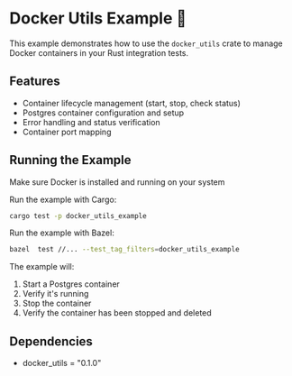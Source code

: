 # Docker Utils Example 🐳

This example demonstrates how to use the `docker_utils` crate to manage Docker containers in your Rust integration tests.

## Features

- Container lifecycle management (start, stop, check status)
- Postgres container configuration and setup
- Error handling and status verification
- Container port mapping


## Running the Example


Make sure Docker is installed and running on your system 
 
Run the example with Cargo:
```bash
cargo test -p docker_utils_example
```

Run the example with Bazel:
```bash
bazel  test //... --test_tag_filters=docker_utils_example
```

The example will:
1. Start a Postgres container
2. Verify it's running
3. Stop the container
4. Verify the container has been stopped and deleted

## Dependencies

- docker_utils = "0.1.0"
